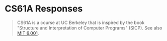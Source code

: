 # CS61A Responses

> CS61A is a course at UC Berkeley that is inspired by the book "Structure and Interpretation of Computer Programs" (SICP). See also [MIT 6.001](https://ocw.mit.edu/courses/6-001-structure-and-interpretation-of-computer-programs-spring-2005/).
